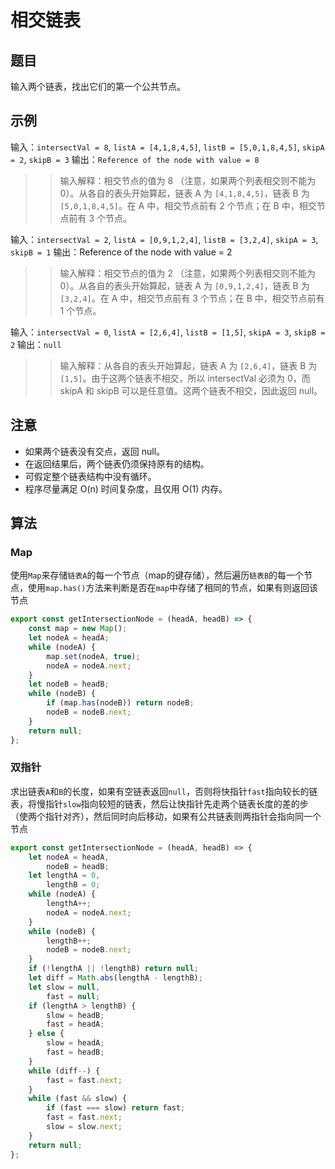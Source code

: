 # 相交链表

## 题目

输入两个链表，找出它们的第一个公共节点。

## 示例

输入：`intersectVal = 8`, `listA = [4,1,8,4,5]`, `listB = [5,0,1,8,4,5]`, `skipA = 2`, `skipB = 3`
输出：`Reference of the node with value = 8`
>> 输入解释：相交节点的值为 8 （注意，如果两个列表相交则不能为 0）。从各自的表头开始算起，链表 A 为 `[4,1,8,4,5]`，链表 B 为 `[5,0,1,8,4,5]`。在 A 中，相交节点前有 2 个节点；在 B 中，相交节点前有 3 个节点。

输入：`intersectVal = 2`, `listA = [0,9,1,2,4]`, `listB = [3,2,4]`, `skipA = 3`, `skipB = 1`
输出：Reference of the node with value = 2
>> 输入解释：相交节点的值为 2 （注意，如果两个列表相交则不能为 0）。从各自的表头开始算起，链表 A 为 `[0,9,1,2,4]`，链表 B 为 `[3,2,4]`。在 A 中，相交节点前有 3 个节点；在 B 中，相交节点前有 1 个节点。

输入：`intersectVal = 0`, `listA = [2,6,4]`, `listB = [1,5]`, `skipA = 3`, `skipB = 2`
输出：`null`
>> 输入解释：从各自的表头开始算起，链表 A 为 `[2,6,4]`，链表 B 为 `[1,5]`。由于这两个链表不相交，所以 intersectVal 必须为 0，而 skipA 和 skipB 可以是任意值。这两个链表不相交，因此返回 null。

## 注意

- 如果两个链表没有交点，返回 null。
- 在返回结果后，两个链表仍须保持原有的结构。
- 可假定整个链表结构中没有循环。
- 程序尽量满足 O(n) 时间复杂度，且仅用 O(1) 内存。

## 算法

### Map

使用`Map`来存储`链表A`的每一个节点（map的键存储），然后遍历`链表B`的每一个节点，使用`map.has()`方法来判断是否在`map`中存储了相同的节点，如果有则返回该节点

```js
export const getIntersectionNode = (headA, headB) => {
	const map = new Map();
	let nodeA = headA;
	while (nodeA) {
		map.set(nodeA, true);
		nodeA = nodeA.next;
	}
	let nodeB = headB;
	while (nodeB) {
		if (map.has(nodeB)) return nodeB;
		nodeB = nodeB.next;
	}
	return null;
};
```

### 双指针

求出链表`A`和`B`的长度，如果有空链表返回`null`，否则将快指针`fast`指向较长的链表，将慢指针`slow`指向较短的链表，然后让快指针先走两个链表长度的差的步（使两个指针对齐），然后同时向后移动，如果有公共链表则两指针会指向同一个节点

```js
export const getIntersectionNode = (headA, headB) => {
	let nodeA = headA,
		nodeB = headB;
	let lengthA = 0,
		lengthB = 0;
	while (nodeA) {
		lengthA++;
		nodeA = nodeA.next;
	}
	while (nodeB) {
		lengthB++;
		nodeB = nodeB.next;
	}
	if (!lengthA || !lengthB) return null;
	let diff = Math.abs(lengthA - lengthB);
	let slow = null,
		fast = null;
	if (lengthA > lengthB) {
		slow = headB;
		fast = headA;
	} else {
		slow = headA;
		fast = headB;
	}
	while (diff--) {
		fast = fast.next;
	}
	while (fast && slow) {
		if (fast === slow) return fast;
		fast = fast.next;
		slow = slow.next;
	}
	return null;
};
```